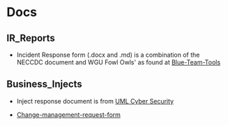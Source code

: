 # Docs

## IR_Reports

- Incident Response form (.docx and .md) is a combination of the NECCDC document and WGU Fowl Owls' as found at [Blue-Team-Tools](https://github.com/simeononsecurity/Blue-Team-Tools/blob/master/IncidentResponse/FowlOwlIRFormV1.0.pdf)

## Business_Injects

- Inject response document is from [UML Cyber Security](https://github.com/UML-Cyber-Security/ccdc2023/blob/main/Documentation/Inject%20Response/Inject%20Response-Revised.docx)

- [Change-management-request-form](https://github.com/CyberLions/CCDC/blob/master/2020/Action%20Sheets/Actionable%20Sheet.docx)
